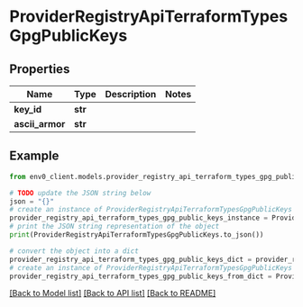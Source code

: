 # ProviderRegistryApiTerraformTypesGpgPublicKeys


## Properties

Name | Type | Description | Notes
------------ | ------------- | ------------- | -------------
**key_id** | **str** |  | 
**ascii_armor** | **str** |  | 

## Example

```python
from env0_client.models.provider_registry_api_terraform_types_gpg_public_keys import ProviderRegistryApiTerraformTypesGpgPublicKeys

# TODO update the JSON string below
json = "{}"
# create an instance of ProviderRegistryApiTerraformTypesGpgPublicKeys from a JSON string
provider_registry_api_terraform_types_gpg_public_keys_instance = ProviderRegistryApiTerraformTypesGpgPublicKeys.from_json(json)
# print the JSON string representation of the object
print(ProviderRegistryApiTerraformTypesGpgPublicKeys.to_json())

# convert the object into a dict
provider_registry_api_terraform_types_gpg_public_keys_dict = provider_registry_api_terraform_types_gpg_public_keys_instance.to_dict()
# create an instance of ProviderRegistryApiTerraformTypesGpgPublicKeys from a dict
provider_registry_api_terraform_types_gpg_public_keys_from_dict = ProviderRegistryApiTerraformTypesGpgPublicKeys.from_dict(provider_registry_api_terraform_types_gpg_public_keys_dict)
```
[[Back to Model list]](../README.md#documentation-for-models) [[Back to API list]](../README.md#documentation-for-api-endpoints) [[Back to README]](../README.md)


